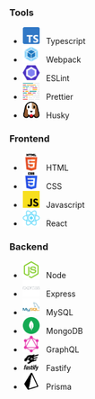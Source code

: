 ### Tools
- <img style="height: auto; width: 30px;" src="images/Typescript.png" />&nbsp;&nbsp;&nbsp;Typescript
- <img style="height: auto; width: 30px;" src="images/Webpack.png" />&nbsp;&nbsp;&nbsp;Webpack
- <img style="height: auto; width: 30px;" src="images/ESLint.png" />&nbsp;&nbsp;&nbsp;ESLint
- <img style="height: auto; width: 30px;" src="images/Prettier.png" />&nbsp;&nbsp;&nbsp;Prettier
- <img style="height: auto; width: 30px;" src="images/Husky.png" />&nbsp;&nbsp;&nbsp;Husky

### Frontend
- <img style="height: auto; width: 30px;" src="images/HTML.png" />&nbsp;&nbsp;&nbsp;HTML
- <img style="height: auto; width: 30px;" src="images/CSS.png" />&nbsp;&nbsp;&nbsp;CSS
- <img style="height: auto; width: 30px;" src="images/Javascript.png" />&nbsp;&nbsp;&nbsp;Javascript
- <img style="height: auto; width: 30px;" src="images/React.png" />&nbsp;&nbsp;&nbsp;React

### Backend
- <img style="height: auto; width: 30px;" src="images/Node.png" />&nbsp;&nbsp;&nbsp;Node
- <img style="height: auto; width: 30px;" src="images/Expressjs.png" />&nbsp;&nbsp;&nbsp;Express
- <img style="height: auto; width: 30px;" src="images/MySQL.png" />&nbsp;&nbsp;&nbsp;MySQL
- <img style="height: auto; width: 30px;" src="images/MongoDB.png" />&nbsp;&nbsp;&nbsp;MongoDB
- <img style="height: auto; width: 30px;" src="images/GraphQL.png" />&nbsp;&nbsp;&nbsp;GraphQL
- <img style="height: auto; width: 30px;" src="images/Fastify.png" />&nbsp;&nbsp;&nbsp;Fastify
- <img style="height: auto; width: 30px;" src="images/Prisma.png" />&nbsp;&nbsp;&nbsp;Prisma
